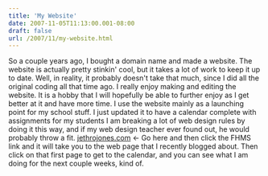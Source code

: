 ```yaml
---
title: 'My Website'
date: 2007-11-05T11:13:00.001-08:00
draft: false
url: /2007/11/my-website.html
---
```


So a couple years ago, I bought a domain name and made a website. The website is actually pretty stinkin' cool, but it takes a lot of work to keep it up to date. Well, in reality, it probably doesn't take that much, since I did all the original coding all that time ago. I really enjoy making and editing the website. It is a hobby that I will hopefully be able to further enjoy as I get better at it and have more time. I use the website mainly as a launching point for my school stuff. I just updated it to have a calendar complete with assignments for my students I am breaking a lot of web design rules by doing it this way, and if my web design teacher ever found out, he would probably throw a fit. [jethrojones.com](http://jethrojones.com) <- Go here and then click the FHMS link and it will take you to the web page that I recently blogged about. Then click on that first page to get to the calendar, and you can see what I am doing for the next couple weeks, kind of.